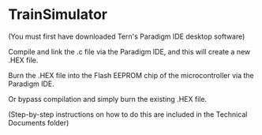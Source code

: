 # TrainSimulator

(You must first have downloaded Tern's Paradigm IDE desktop software)

Compile and link the .c file via the Paradigm IDE, and this will create a new .HEX file.

Burn the .HEX file into the Flash EEPROM chip of the microcontroller via the Paradigm IDE.

Or bypass compilation and simply burn the existing .HEX file.

(Step-by-step instructions on how to do this are included in the Technical Documents folder)